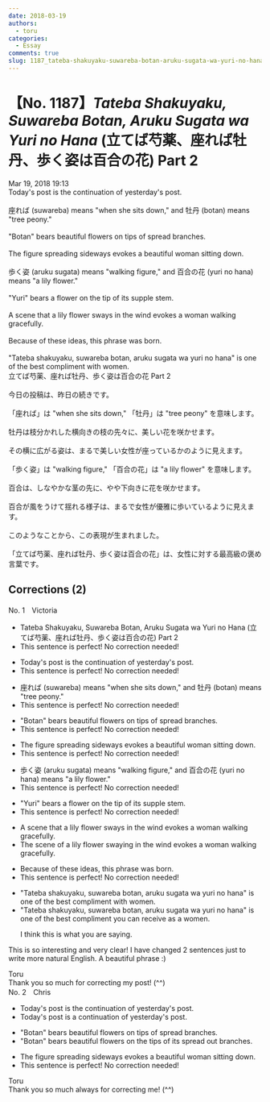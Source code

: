```yaml
---
date: 2018-03-19
authors:
  - toru
categories:
  - Essay
comments: true
slug: 1187_tateba-shakuyaku-suwareba-botan-aruku-sugata-wa-yuri-no-hana
---
```


# 【No. 1187】<strong><em>Tateba Shakuyaku, Suwareba Botan, Aruku Sugata wa Yuri no Hana</strong></em> (立てば芍薬、座れば牡丹、歩く姿は百合の花) Part 2
<div class="date">Mar 19, 2018 19:13</div>
<div id="post"><div id="body_show_ori">
Today's post is the continuation of yesterday's post.<br/><br/>座れば (suwareba) means "when she sits down," and 牡丹 (botan) means "tree peony."<br/><br/>"Botan" bears beautiful flowers on tips of spread branches.<br/><br/>The figure spreading sideways evokes a beautiful woman sitting down.<br/><br/>歩く姿 (aruku sugata) means "walking figure," and 百合の花 (yuri no hana) means "a lily flower."<br/><br/>"Yuri" bears a flower on the tip of its supple stem.<br/><br/>A scene that a lily flower sways in the wind evokes a woman walking gracefully.<br/><br/>Because of these ideas, this phrase was born.<br/><br/>"Tateba shakuyaku, suwareba botan, aruku sugata wa yuri no hana" is one of the best compliment with women.
</div></div>

<!-- more -->

<div id="post_ja"><div id="body_show_mo">
立てば芍薬、座れば牡丹、歩く姿は百合の花 Part 2<br/><br/>今日の投稿は、昨日の続きです。<br/><br/>「座れば」は "when she sits down," 「牡丹」は "tree peony" を意味します。<br/><br/>牡丹は枝分かれした横向きの枝の先々に、美しい花を咲かせます。<br/><br/>その横に広がる姿は、まるで美しい女性が座っているかのように見えます。<br/><br/>「歩く姿」は "walking figure," 「百合の花」は "a lily flower" を意味します。<br/><br/>百合は、しなやかな茎の先に、やや下向きに花を咲かせます。<br/><br/>百合が風をうけて揺れる様子は、まるで女性が優雅に歩いているように見えます。<br/><br/>このようなことから、この表現が生まれました。<br/><br/>「立てば芍薬、座れば牡丹、歩く姿は百合の花」は、女性に対する最高級の褒め言葉です。
</div></div>

## Corrections (2)
<div id="block"><div class="first_name"> No. 1　<span class="just_name">Victoria</span></div><div id="block2">
<ul class="correction_field">
<li class="incorrect">Tateba Shakuyaku, Suwareba Botan, Aruku Sugata wa Yuri no Hana (立てば芍薬、座れば牡丹、歩く姿は百合の花) Part 2</li>
<li class="corrected perfect">This sentence is perfect! No correction needed!</li>
</ul>
<ul class="correction_field">
<li class="incorrect">Today's post is the continuation of yesterday's post.</li>
<li class="corrected perfect">This sentence is perfect! No correction needed!</li>
</ul>
<ul class="correction_field">
<li class="incorrect">座れば (suwareba) means "when she sits down," and 牡丹 (botan) means "tree peony."</li>
<li class="corrected perfect">This sentence is perfect! No correction needed!</li>
</ul>
<ul class="correction_field">
<li class="incorrect">"Botan" bears beautiful flowers on tips of spread branches.</li>
<li class="corrected perfect">This sentence is perfect! No correction needed!</li>
</ul>
<ul class="correction_field">
<li class="incorrect">The figure spreading sideways evokes a beautiful woman sitting down.</li>
<li class="corrected perfect">This sentence is perfect! No correction needed!</li>
</ul>
<ul class="correction_field">
<li class="incorrect">歩く姿 (aruku sugata) means "walking figure," and 百合の花 (yuri no hana) means "a lily flower."</li>
<li class="corrected perfect">This sentence is perfect! No correction needed!</li>
</ul>
<ul class="correction_field">
<li class="incorrect">"Yuri" bears a flower on the tip of its supple stem.</li>
<li class="corrected perfect">This sentence is perfect! No correction needed!</li>
</ul>
<ul class="correction_field">
<li class="incorrect">A scene that a lily flower sways in the wind evokes a woman walking gracefully.</li>
<li class="corrected correct">
<span class="f_red">The</span> scene <span class="f_red">of</span> a lily flower <span class="f_red">swaying</span> in the wind evokes a woman walking gracefully.
</li>
</ul>
<ul class="correction_field">
<li class="incorrect">Because of these ideas, this phrase was born.</li>
<li class="corrected perfect">This sentence is perfect! No correction needed!</li>
</ul>
<ul class="correction_field">
<li class="incorrect">"Tateba shakuyaku, suwareba botan, aruku sugata wa yuri no hana" is one of the best compliment with women.</li>
<li class="corrected correct">
"Tateba shakuyaku, suwareba botan, aruku sugata wa yuri no hana" is one of the best compliment <span class="f_blue">you can receive as a </span>women.
<p class="correction_comment">I think this is what you are saying.</p>
</li>
</ul>
<p class="comment_small">
 This is so interesting and very clear! I have changed 2 sentences just to write more natural English. A beautiful phrase :)
</p>

</div><div class="name"><span class="just_name">Toru</span><br>
Thank you so much for correcting my post! (^^)
</div>
</div>
<div id="block"><div class="first_name"> No. 2　<span class="just_name">Chris</span></div><div id="block2">
<ul class="correction_field">
<li class="incorrect">Today's post is the continuation of yesterday's post.</li>
<li class="corrected correct">
Today's post is <span class="f_blue">a </span>continuation of yesterday's post.
</li>
</ul>
<ul class="correction_field">
<li class="incorrect">"Botan" bears beautiful flowers on tips of spread branches.</li>
<li class="corrected correct">
"Botan" bears beautiful flowers on <span class="f_blue">the </span>tips of <span class="f_blue">its spread out </span>branches.
</li>
</ul>
<ul class="correction_field">
<li class="incorrect">The figure spreading sideways evokes a beautiful woman sitting down.</li>
<li class="corrected perfect">This sentence is perfect! No correction needed!</li>
</ul>
</div><div class="name"><span class="just_name">Toru</span><br>
Thank you so much always for correcting me! (^^)
</div>
</div>
